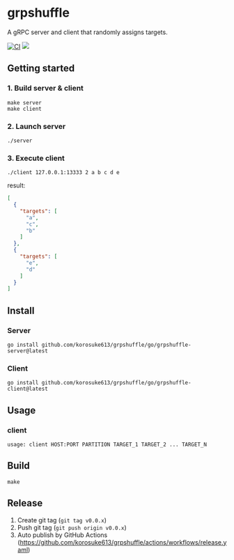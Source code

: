 # grpshuffle
A gRPC server and client that randomly assigns targets.

[![CI](https://github.com/korosuke613/grpshuffle/actions/workflows/ci.yaml/badge.svg)](https://github.com/korosuke613/grpshuffle/actions/workflows/ci.yaml)
[![](https://img.shields.io/badge/protocol-doc-blue)](./doc/grpshuffle.md)

## Getting started
### 1. Build server & client
```
make server
make client
```

### 2. Launch server
```
./server
```

### 3. Execute client
```
./client 127.0.0.1:13333 2 a b c d e
```

result: 
```json
[
  {
    "targets": [
      "a",
      "c",
      "b"
    ]
  },
  {
    "targets": [
      "e",
      "d"
    ]
  }
]
```

## Install

### Server
```
go install github.com/korosuke613/grpshuffle/go/grpshuffle-server@latest
```

### Client
```
go install github.com/korosuke613/grpshuffle/go/grpshuffle-client@latest
```

## Usage

### client
```
usage: client HOST:PORT PARTITION TARGET_1 TARGET_2 ... TARGET_N
```

## Build
```
make
```

## Release

1. Create git tag (`git tag v0.0.x`)
2. Push git tag (`git push origin v0.0.x`)
3. Auto publish by GitHub Actions (https://github.com/korosuke613/grpshuffle/actions/workflows/release.yaml)
